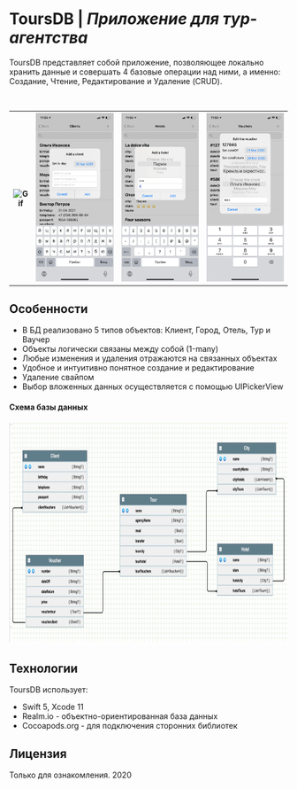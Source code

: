 # ToursDB | *Приложение для тур-агентства* 

ToursDB представляет собой приложение, позволяющее локально хранить данные и совершать 4 базовые операции над ними, а именно: Создание, Чтение, Редактирование и Удаление (CRUD). 

<table>
  <tr>
    <th><img alt="Gif" src="./screens/4.gif" width="300"></th>
    <th><img alt="Screenshot 1" src="./screens/1.PNG" width="300"></th>
    <th><img alt="Screenshot 2" src="./screens/2.PNG" width="300"></th>
    <th><img alt="Screenshot 3" src="./screens/3.PNG" width="300"></th>
  </tr>
</table>


## Особенности
- В БД реализовано 5 типов объектов: Клиент, Город, Отель, Тур и Ваучер
- Объекты логически связаны между собой (1-many)
- Любые изменения и удаления отражаются на связанных объектах
- Удобное и интуитивно понятное создание и редактирование
- Удаление свайпом
- Выбор вложенных данных осуществляется с помощью UIPickerView

#### Cхема базы данных
<img src="./screens/5.PNG" height="400" />

## Технологии

ToursDB использует:
- Swift 5, Xcode 11
- Realm.io - объектно-ориентированная база данных
- Cocoapods.org - для подключения сторонних библиотек

## Лицензия
Только для ознакомления.
2020


